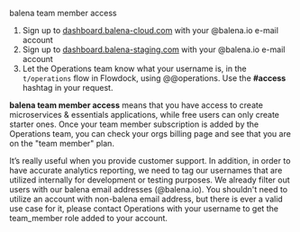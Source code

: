 balena team member access 

1. Sign up to [dashboard.balena-cloud.com](https://dashboard.balena-cloud.com/signup) with your @balena.io e-mail account
1. Sign up to [dashboard.balena-staging.com](https://dashboard.balena-staging.com/signup) with your @balena.io e-mail account
1. Let the Operations team know what your username is, in the `t/operations` flow in Flowdock, using @@operations. Use the **#access** hashtag in your request. 

**balena team member access** means that you have access to create microservices & essentials applications, while free users can only create starter ones. Once your team member subscription is added by the Operations team, you can check your orgs billing page and see that you are on the "team member" plan. 

It’s really useful when you provide customer support. In addition, in order to have accurate analytics reporting, we need to tag our usernames that are utilized internally for development or testing purposes. We already filter out users with our balena email addresses (@balena.io). You shouldn't need to utilize an account with non-balena email address, but there is ever a valid use case for it, please contact Operations with your username to get the team_member role added to your account. 
